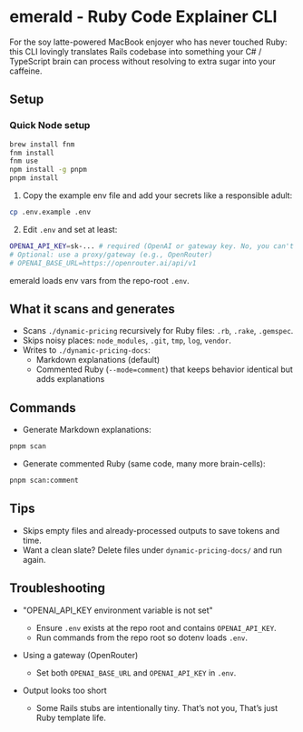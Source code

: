 # emerald - Ruby Code Explainer CLI

For the soy latte-powered MacBook enjoyer who has never touched Ruby: this CLI lovingly translates Rails codebase into something your C# / TypeScript brain can process without resolving to extra sugar into your caffeine.

## Setup

### Quick Node setup

```bash
brew install fnm
fnm install
fnm use
npm install -g pnpm
pnpm install
```

1) Copy the example env file and add your secrets like a responsible adult:
```bash
cp .env.example .env
```

2) Edit `.env` and set at least:
```bash
OPENAI_API_KEY=sk-... # required (OpenAI or gateway key. No, you can't have mine. Tokens are expensive)
# Optional: use a proxy/gateway (e.g., OpenRouter)
# OPENAI_BASE_URL=https://openrouter.ai/api/v1
```

emerald loads env vars from the repo-root `.env`.

## What it scans and generates

- Scans `./dynamic-pricing` recursively for Ruby files: `.rb`, `.rake`, `.gemspec`.
- Skips noisy places: `node_modules`, `.git`, `tmp`, `log`, `vendor`.
- Writes to `./dynamic-pricing-docs`:
  - Markdown explanations (default)
  - Commented Ruby (`--mode=comment`) that keeps behavior identical but adds explanations

## Commands

- Generate Markdown explanations:
```bash
pnpm scan
```

- Generate commented Ruby (same code, many more brain-cells):
```bash
pnpm scan:comment
```

## Tips

- Skips empty files and already-processed outputs to save tokens and time.
- Want a clean slate? Delete files under `dynamic-pricing-docs/` and run again.

## Troubleshooting

- "OPENAI_API_KEY environment variable is not set"
  - Ensure `.env` exists at the repo root and contains `OPENAI_API_KEY`.
  - Run commands from the repo root so dotenv loads `.env`.

- Using a gateway (OpenRouter)
  - Set both `OPENAI_BASE_URL` and `OPENAI_API_KEY` in `.env`.

- Output looks too short
  - Some Rails stubs are intentionally tiny. That’s not you, That’s just Ruby template life.
